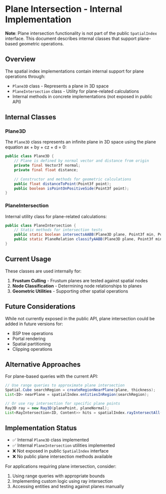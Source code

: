 # Plane Intersection - Internal Implementation

**Note**: Plane intersection functionality is not part of the public `SpatialIndex` interface. This document describes internal classes that support plane-based geometric operations.

## Overview

The spatial index implementations contain internal support for plane operations through:

- `Plane3D` class - Represents a plane in 3D space
- `PlaneIntersection` class - Utility for plane-related calculations
- Internal methods in concrete implementations (not exposed in public API)

## Internal Classes

### Plane3D

The `Plane3D` class represents an infinite plane in 3D space using the plane equation ax + by + cz + d = 0:

```java
public class Plane3D {
    // Plane is defined by normal vector and distance from origin
    private final Vector3f normal;
    private final float distance;
    
    // Constructor and methods for geometric calculations
    public float distanceToPoint(Point3f point);
    public boolean isPointOnPositiveSide(Point3f point);
}
```

### PlaneIntersection

Internal utility class for plane-related calculations:

```java
public class PlaneIntersection {
    // Static methods for intersection tests
    public static boolean intersectsAABB(Plane3D plane, Point3f min, Point3f max);
    public static PlaneRelation classifyAABB(Plane3D plane, Point3f min, Point3f max);
}
```

## Current Usage

These classes are used internally for:

1. **Frustum Culling** - Frustum planes are tested against spatial nodes
2. **Node Classification** - Determining node relationships to planes
3. **Geometric Utilities** - Supporting other spatial operations

## Future Considerations

While not currently exposed in the public API, plane intersection could be added in future versions for:

- BSP tree operations
- Portal rendering
- Spatial partitioning
- Clipping operations

## Alternative Approaches

For plane-based queries with the current API:

```java
// Use range queries to approximate plane intersection
Spatial.Cube searchRegion = createRegionNearPlane(plane, thickness);
List<ID> nearPlane = spatialIndex.entitiesInRegion(searchRegion);

// Or use ray intersection for specific plane points
Ray3D ray = new Ray3D(planePoint, planeNormal);
List<RayIntersection<ID, Content>> hits = spatialIndex.rayIntersectAll(ray);
```

## Implementation Status

- ✅ Internal `Plane3D` class implemented
- ✅ Internal `PlaneIntersection` utilities implemented
- ❌ Not exposed in public `SpatialIndex` interface
- ❌ No public plane intersection methods available

For applications requiring plane intersection, consider:
1. Using range queries with appropriate bounds
2. Implementing custom logic using ray intersection
3. Accessing entities and testing against planes manually